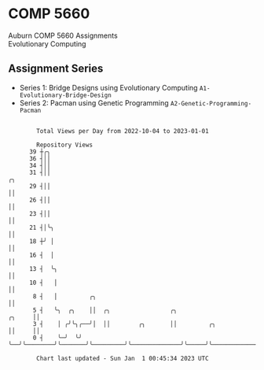 # COMP 5660
Auburn COMP 5660 Assignments  
Evolutionary Computing

## Assignment Series
- Series 1: Bridge Designs using Evolutionary Computing `A1-Evolutionary-Bridge-Design`
- Series 2: Pacman using Genetic Programming `A2-Genetic-Programming-Pacman`

```

        Total Views per Day from 2022-10-04 to 2023-01-01

        Repository Views
      39 ┼╭╮
      36 ┤││
      34 ┤││
      31 ┤││                                                                    ╭╮
      29 ┤││                                                                    ││
      26 ┤││                                                                    ││
      23 ┤││                                                                    ││
      21 ┤│╰╮                                                                   ││
      18 ┼╯ │                                                                   ││
      16 ┤  │                                                                   ││
      13 ┤  ╰╮                                                                  ││
      10 ┤   │                                                                  ││
       8 ┤   │         ╭╮                                                       ││
       5 ┤   ╰╮  ╭╮    ││  ╭╮                 ╭╮                         ╭╮     ││
       3 ┤    │ ╭╯╰╮╭──╯│  ││        ╭╮       ││         ╭╮              ││     ││
       0 ┤    ╰─╯  ╰╯   ╰──╯╰────────╯╰───────╯╰─────────╯╰──────────────╯╰─────╯╰─────────────────

        Chart last updated - Sun Jan  1 00:45:34 2023 UTC
        
```
